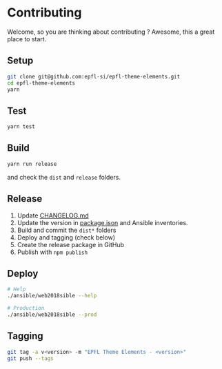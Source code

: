Contributing
============

Welcome, so you are thinking about contributing ?
Awesome, this a great place to start.

Setup
-----

```bash
git clone git@github.com:epfl-si/epfl-theme-elements.git
cd epfl-theme-elements
yarn
```

Test
----

```bash
yarn test
```

Build
-----

```bash
yarn run release
```

and check the `dist` and `release` folders.

Release
-------

  1. Update [CHANGELOG.md](CHANGELOG.md)
  2. Update the version in [package.json](package.json) and Ansible inventories.
  3. Build and commit the `dist*` folders
  4. Deploy and tagging (check below)
  5. Create the release package in GitHub
  6. Publish with ``npm publish``

Deploy
------

```bash
# Help
./ansible/web2018sible --help

# Production
./ansible/web2018sible --prod
```

Tagging
-------

```bash
git tag -a v<version> -m "EPFL Theme Elements - <version>"
git push --tags
```
